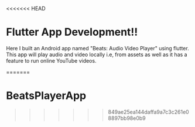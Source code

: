 <<<<<<< HEAD
# Flutter App Development‼️

Here I built an Android app named "Beats: Audio Video Player" using flutter. This app will play audio and video locally i.e, from assets as well as it has a feature to run online YouTube videos.

=======
# BeatsPlayerApp
>>>>>>> 849ae25ea144daffa9a7c3c261e08897bb98e0b9
